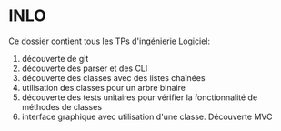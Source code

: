 # INLO

Ce dossier contient tous les TPs d'ingénierie Logiciel:
1) découverte de git
2) découverte des parser et des CLI
3) découverte des classes avec des listes chaînées
4) utilisation des classes pour un arbre binaire
5) découverte des tests unitaires pour vérifier la fonctionnalité de méthodes de classes
6) interface graphique avec utilisation d'une classe. Découverte MVC

